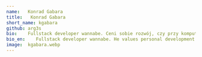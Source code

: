 ```yaml
---
name:   Konrad Gabara
title:   Konrad Gabara
short_name: kgabara
github: arg3s
bio:    Fullstack developer wannabe. Ceni sobie rozwój, czy przy komputerze, czy przy książce, czy to w kuchni. Marzyciel z niepoprawnym poczuciem humoru. Ze swoich żartów najcześciej śmieje się tylko on, ewentualnie wymusza śmiech litości. Do kodu podchodzi poważniej niż do życia, a to już coś! Miłośnik muzyki, tej poważnej i niepoważnej też :).
bio_en:    Fullstack developer wannabe. He values personal development whether it's about learning new IT things, reading a book or cooking. A witty dreamer. His jokes are usually funny only to their author, but sometimes cause a laugh of pity from others. He takes coding more seriously than life, and that's something! A fan of both classical and light music.
image:  kgabara.webp
---
```

